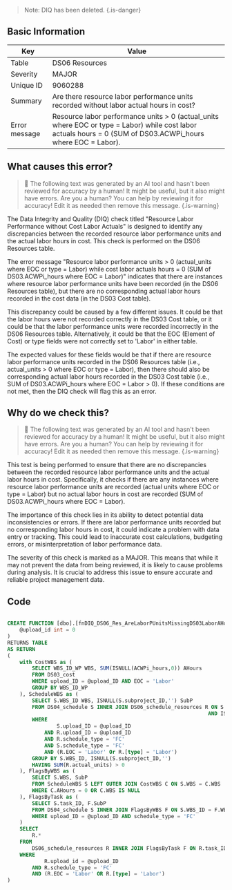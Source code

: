 > Note: DIQ has been deleted.
> {.is-danger}

## Basic Information

| Key           | Value                                                                                                                                                         |
| ------------- | ------------------------------------------------------------------------------------------------------------------------------------------------------------- |
| Table         | DS06 Resources                                                                                                                                                |
| Severity      | MAJOR                                                                                                                                                       |
| Unique ID     | 9060288                                                                                                                                                       |
| Summary       | Are there resource labor performance units recorded without labor actual hours in cost?                                                                       |
| Error message | Resource labor performance units > 0 (actual_units where EOC or type = Labor) while cost labor actuals hours = 0 (SUM of DS03.ACWPi_hours where EOC = Labor). |

## What causes this error?

> :robot: The following text was generated by an AI tool and hasn't been reviewed for accuracy by a human! It might be useful, but it also might have errors. Are you a human? You can help by reviewing it for accuracy! Edit it as needed then remove this message.
> {.is-warning}

The Data Integrity and Quality (DIQ) check titled "Resource Labor Performance without Cost Labor Actuals" is designed to identify any discrepancies between the recorded resource labor performance units and the actual labor hours in cost. This check is performed on the DS06 Resources table.

The error message "Resource labor performance units > 0 (actual_units where EOC or type = Labor) while cost labor actuals hours = 0 (SUM of DS03.ACWPi_hours where EOC = Labor)" indicates that there are instances where resource labor performance units have been recorded (in the DS06 Resources table), but there are no corresponding actual labor hours recorded in the cost data (in the DS03 Cost table).

This discrepancy could be caused by a few different issues. It could be that the labor hours were not recorded correctly in the DS03 Cost table, or it could be that the labor performance units were recorded incorrectly in the DS06 Resources table. Alternatively, it could be that the EOC (Element of Cost) or type fields were not correctly set to 'Labor' in either table.

The expected values for these fields would be that if there are resource labor performance units recorded in the DS06 Resources table (i.e., actual_units > 0 where EOC or type = Labor), then there should also be corresponding actual labor hours recorded in the DS03 Cost table (i.e., SUM of DS03.ACWPi_hours where EOC = Labor > 0). If these conditions are not met, then the DIQ check will flag this as an error.

## Why do we check this?

> :robot: The following text was generated by an AI tool and hasn't been reviewed for accuracy by a human! It might be useful, but it also might have errors. Are you a human? You can help by reviewing it for accuracy! Edit it as needed then remove this message.
> {.is-warning}

This test is being performed to ensure that there are no discrepancies between the recorded resource labor performance units and the actual labor hours in cost. Specifically, it checks if there are any instances where resource labor performance units are recorded (actual units where EOC or type = Labor) but no actual labor hours in cost are recorded (SUM of DS03.ACWPi_hours where EOC = Labor).

The importance of this check lies in its ability to detect potential data inconsistencies or errors. If there are labor performance units recorded but no corresponding labor hours in cost, it could indicate a problem with data entry or tracking. This could lead to inaccurate cost calculations, budgeting errors, or misinterpretation of labor performance data.

The severity of this check is marked as a MAJOR. This means that while it may not prevent the data from being reviewed, it is likely to cause problems during analysis. It is crucial to address this issue to ensure accurate and reliable project management data.

## Code

```sql

CREATE FUNCTION [dbo].[fnDIQ_DS06_Res_AreLaborPUnitsMissingDS03LaborAHours] (
	@upload_id int = 0
)
RETURNS TABLE
AS RETURN
(
	with CostWBS as (
		SELECT WBS_ID_WP WBS, SUM(ISNULL(ACWPi_hours,0)) AHours
		FROM DS03_cost
		WHERE upload_ID = @upload_ID AND EOC = 'Labor'
		GROUP BY WBS_ID_WP
	), ScheduleWBS as (
		SELECT S.WBS_ID WBS, ISNULL(S.subproject_ID,'') SubP
		FROM DS04_schedule S INNER JOIN DS06_schedule_resources R ON S.task_ID = R.task_ID
																 AND ISNULL(S.subproject_ID,'') = ISNULL(R.subproject_ID,'')
		WHERE
				S.upload_ID = @upload_ID
			AND R.upload_ID = @upload_ID
			AND R.schedule_type = 'FC'
			AND S.schedule_type = 'FC'
			AND (R.EOC = 'Labor' Or R.[type] = 'Labor')
		GROUP BY S.WBS_ID, ISNULL(S.subproject_ID,'')
		HAVING SUM(R.actual_units) > 0
	), FlagsByWBS as (
		SELECT S.WBS, SubP
		FROM ScheduleWBS S LEFT OUTER JOIN CostWBS C ON S.WBS = C.WBS
		WHERE C.AHours = 0 OR C.WBS IS NULL
	), FlagsByTask as (
		SELECT S.task_ID, F.SubP
		FROM DS04_schedule S INNER JOIN FlagsByWBS F ON S.WBS_ID = F.WBS AND ISNULL(S.subproject_ID,'') = F.SubP
		WHERE upload_ID = @upload_ID AND schedule_type = 'FC'
	)
	SELECT
		R.*
	FROM
		DS06_schedule_resources R INNER JOIN FlagsByTask F ON R.task_ID = F.task_ID AND ISNULL(R.subproject_ID,'') = F.SubP
	WHERE
			R.upload_id = @upload_ID
		AND R.schedule_type = 'FC'
		AND (R.EOC = 'Labor' OR R.[type] = 'Labor')
)
```
